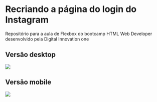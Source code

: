 
<h1>Recriando a página do login do Instagram</h1>

<p> Repositório para a aula de Flexbox do bootcamp HTML Web Developer desenvolvido pela Digital Innovation one<p>

<h2>Versão desktop</h2>
<img src="https://user-images.githubusercontent.com/79284447/116480341-8ad88980-a857-11eb-939b-9f6b1358eca2.png"> 
<h2>Versão mobile</h2>
<img src="https://user-images.githubusercontent.com/79284447/116480345-8e6c1080-a857-11eb-9c3a-d191a6cc696c.png">
